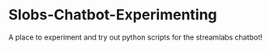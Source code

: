 # Slobs-Chatbot-Experimenting
A place to experiment and try out python scripts for the streamlabs chatbot!
